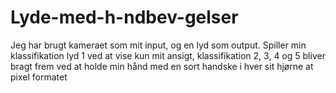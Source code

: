 # Lyde-med-h-ndbev-gelser
Jeg har brugt kameraet som mit input, og en lyd som output. Spiller min klassifikation lyd 1 ved at vise kun mit ansigt, klassifikation 
2, 3, 4 og 5 bliver bragt frem ved at holde min hånd med en sort handske i hver sit hjørne at pixel formatet 

